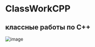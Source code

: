 # ClassWorkCPP
## классные работы по C++

![image](https://github.com/RomanLyashenko/ClassWorkCPP/assets/159914055/f3128da2-cade-4d7a-8c0a-0981b4c612e5)


